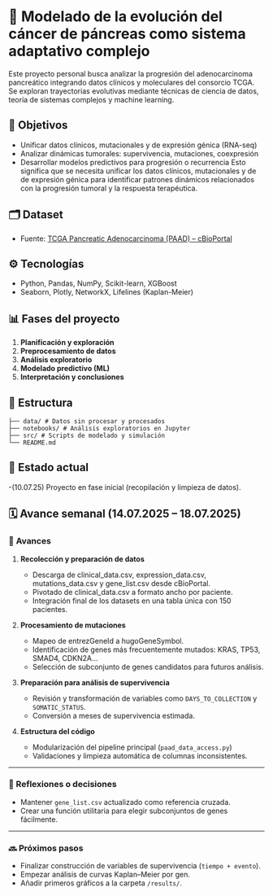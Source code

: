 # 🧬 Modelado de la evolución del cáncer de páncreas como sistema adaptativo complejo

Este proyecto personal busca analizar la progresión del adenocarcinoma pancreático integrando datos clínicos y moleculares del consorcio TCGA. Se exploran trayectorias evolutivas mediante técnicas de ciencia de datos, teoría de sistemas complejos y machine learning.

## 📌 Objetivos

- Unificar datos clínicos, mutacionales y de expresión génica (RNA-seq)
- Analizar dinámicas tumorales: supervivencia, mutaciones, coexpresión
- Desarrollar modelos predictivos para progresión o recurrencia
Esto significa que se necesita unificar los datos clínicos, mutacionales y de de expresión génica para identificar patrones dinámicos relacionados con la progresión tumoral y la respuesta terapéutica.

## 🗂️ Dataset

- Fuente: [TCGA Pancreatic Adenocarcinoma (PAAD) – cBioPortal](https://www.cbioportal.org/study/summary?id=paad_tcga)

## ⚙️ Tecnologías

- Python, Pandas, NumPy, Scikit-learn, XGBoost
- Seaborn, Plotly, NetworkX, Lifelines (Kaplan-Meier)

## 📊 Fases del proyecto

1. **Planificación y exploración**  
2. **Preprocesamiento de datos**  
3. **Análisis exploratorio**  
4. **Modelado predictivo (ML)**  
5. **Interpretación y conclusiones**

## 📁 Estructura
````
├── data/ # Datos sin procesar y procesados
├── notebooks/ # Análisis exploratorios en Jupyter
├── src/ # Scripts de modelado y simulación
└── README.md
````

## 🚧 **Estado actual** 

-(10.07.25)
Proyecto en fase inicial (recopilación y limpieza de datos).

## 🗓️ **Avance semanal (14.07.2025 – 18.07.2025)**

### 🧩 **Avances**

1. **Recolección y preparación de datos**
   - Descarga de clinical_data.csv, expression_data.csv, mutations_data.csv y gene_list.csv desde cBioPortal.
   - Pivotado de clinical_data.csv a formato ancho por paciente.
   - Integración final de los datasets en una tabla única con 150 pacientes.

2. **Procesamiento de mutaciones**
   - Mapeo de entrezGeneId a hugoGeneSymbol.
   - Identificación de genes más frecuentemente mutados: KRAS, TP53, SMAD4, CDKN2A…
   - Selección de subconjunto de genes candidatos para futuros análisis.

3. **Preparación para análisis de supervivencia**
   - Revisión y transformación de variables como `DAYS_TO_COLLECTION` y `SOMATIC_STATUS`.
   - Conversión a meses de supervivencia estimada.

4. **Estructura del código**
   - Modularización del pipeline principal (`paad_data_access.py`)
   - Validaciones y limpieza automática de columnas inconsistentes.

---

### 🧠 Reflexiones o decisiones

- Mantener `gene_list.csv` actualizado como referencia cruzada.
- Crear una función utilitaria para elegir subconjuntos de genes fácilmente.

---

### 🔜 Próximos pasos

- Finalizar construcción de variables de supervivencia (`tiempo + evento`).
- Empezar análisis de curvas Kaplan–Meier por gen.
- Añadir primeros gráficos a la carpeta `/results/`.


